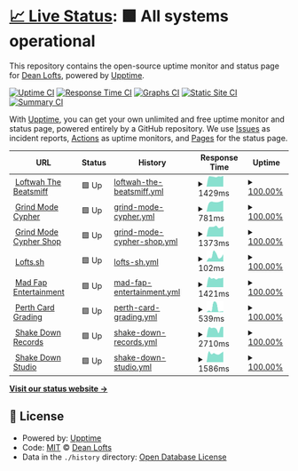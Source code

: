 # [📈 Live Status](https://loftwah.github.io/loftwah-upptime): <!--live status--> **🟩 All systems operational**

This repository contains the open-source uptime monitor and status page for [Dean Lofts](https://lofts.sh), powered by [Upptime](https://github.com/upptime/upptime).

[![Uptime CI](https://github.com/loftwah/loftwah-upptime/workflows/Uptime%20CI/badge.svg)](https://github.com/loftwah/loftwah-upptime/actions?query=workflow%3A%22Uptime+CI%22)
[![Response Time CI](https://github.com/loftwah/loftwah-upptime/workflows/Response%20Time%20CI/badge.svg)](https://github.com/loftwah/loftwah-upptime/actions?query=workflow%3A%22Response+Time+CI%22)
[![Graphs CI](https://github.com/loftwah/loftwah-upptime/workflows/Graphs%20CI/badge.svg)](https://github.com/loftwah/loftwah-upptime/actions?query=workflow%3A%22Graphs+CI%22)
[![Static Site CI](https://github.com/loftwah/loftwah-upptime/workflows/Static%20Site%20CI/badge.svg)](https://github.com/loftwah/loftwah-upptime/actions?query=workflow%3A%22Static+Site+CI%22)
[![Summary CI](https://github.com/loftwah/loftwah-upptime/workflows/Summary%20CI/badge.svg)](https://github.com/loftwah/loftwah-upptime/actions?query=workflow%3A%22Summary+CI%22)

With [Upptime](https://upptime.js.org), you can get your own unlimited and free uptime monitor and status page, powered entirely by a GitHub repository. We use [Issues](https://github.com/loftwah/loftwah-upptime/issues) as incident reports, [Actions](https://github.com/loftwah/loftwah-upptime/actions) as uptime monitors, and [Pages](https://loftwah.github.io/loftwah-upptime) for the status page.

<!--start: status pages-->
<!-- This summary is generated by Upptime (https://github.com/upptime/upptime) -->
<!-- Do not edit this manually, your changes will be overwritten -->
<!-- prettier-ignore -->
| URL | Status | History | Response Time | Uptime |
| --- | ------ | ------- | ------------- | ------ |
| <img alt="" src="https://icons.duckduckgo.com/ip3/beatsmiff.com.ico" height="13"> [Loftwah The Beatsmiff](https://beatsmiff.com) | 🟩 Up | [loftwah-the-beatsmiff.yml](https://github.com/loftwah/loftwah-upptime/commits/HEAD/history/loftwah-the-beatsmiff.yml) | <details><summary><img alt="Response time graph" src="./graphs/loftwah-the-beatsmiff/response-time-week.png" height="20"> 1429ms</summary><br><a href="https://uptime.lofts.sh/history/loftwah-the-beatsmiff"><img alt="Response time 3113" src="https://img.shields.io/endpoint?url=https%3A%2F%2Fraw.githubusercontent.com%2Floftwah%2Floftwah-upptime%2FHEAD%2Fapi%2Floftwah-the-beatsmiff%2Fresponse-time.json"></a><br><a href="https://uptime.lofts.sh/history/loftwah-the-beatsmiff"><img alt="24-hour response time 1539" src="https://img.shields.io/endpoint?url=https%3A%2F%2Fraw.githubusercontent.com%2Floftwah%2Floftwah-upptime%2FHEAD%2Fapi%2Floftwah-the-beatsmiff%2Fresponse-time-day.json"></a><br><a href="https://uptime.lofts.sh/history/loftwah-the-beatsmiff"><img alt="7-day response time 1429" src="https://img.shields.io/endpoint?url=https%3A%2F%2Fraw.githubusercontent.com%2Floftwah%2Floftwah-upptime%2FHEAD%2Fapi%2Floftwah-the-beatsmiff%2Fresponse-time-week.json"></a><br><a href="https://uptime.lofts.sh/history/loftwah-the-beatsmiff"><img alt="30-day response time 3295" src="https://img.shields.io/endpoint?url=https%3A%2F%2Fraw.githubusercontent.com%2Floftwah%2Floftwah-upptime%2FHEAD%2Fapi%2Floftwah-the-beatsmiff%2Fresponse-time-month.json"></a><br><a href="https://uptime.lofts.sh/history/loftwah-the-beatsmiff"><img alt="1-year response time 3113" src="https://img.shields.io/endpoint?url=https%3A%2F%2Fraw.githubusercontent.com%2Floftwah%2Floftwah-upptime%2FHEAD%2Fapi%2Floftwah-the-beatsmiff%2Fresponse-time-year.json"></a></details> | <details><summary><a href="https://uptime.lofts.sh/history/loftwah-the-beatsmiff">100.00%</a></summary><a href="https://uptime.lofts.sh/history/loftwah-the-beatsmiff"><img alt="All-time uptime 97.25%" src="https://img.shields.io/endpoint?url=https%3A%2F%2Fraw.githubusercontent.com%2Floftwah%2Floftwah-upptime%2FHEAD%2Fapi%2Floftwah-the-beatsmiff%2Fuptime.json"></a><br><a href="https://uptime.lofts.sh/history/loftwah-the-beatsmiff"><img alt="24-hour uptime 100.00%" src="https://img.shields.io/endpoint?url=https%3A%2F%2Fraw.githubusercontent.com%2Floftwah%2Floftwah-upptime%2FHEAD%2Fapi%2Floftwah-the-beatsmiff%2Fuptime-day.json"></a><br><a href="https://uptime.lofts.sh/history/loftwah-the-beatsmiff"><img alt="7-day uptime 100.00%" src="https://img.shields.io/endpoint?url=https%3A%2F%2Fraw.githubusercontent.com%2Floftwah%2Floftwah-upptime%2FHEAD%2Fapi%2Floftwah-the-beatsmiff%2Fuptime-week.json"></a><br><a href="https://uptime.lofts.sh/history/loftwah-the-beatsmiff"><img alt="30-day uptime 98.01%" src="https://img.shields.io/endpoint?url=https%3A%2F%2Fraw.githubusercontent.com%2Floftwah%2Floftwah-upptime%2FHEAD%2Fapi%2Floftwah-the-beatsmiff%2Fuptime-month.json"></a><br><a href="https://uptime.lofts.sh/history/loftwah-the-beatsmiff"><img alt="1-year uptime 97.25%" src="https://img.shields.io/endpoint?url=https%3A%2F%2Fraw.githubusercontent.com%2Floftwah%2Floftwah-upptime%2FHEAD%2Fapi%2Floftwah-the-beatsmiff%2Fuptime-year.json"></a></details>
| <img alt="" src="https://icons.duckduckgo.com/ip3/grindmodecypher.com.ico" height="13"> [Grind Mode Cypher](https://grindmodecypher.com) | 🟩 Up | [grind-mode-cypher.yml](https://github.com/loftwah/loftwah-upptime/commits/HEAD/history/grind-mode-cypher.yml) | <details><summary><img alt="Response time graph" src="./graphs/grind-mode-cypher/response-time-week.png" height="20"> 781ms</summary><br><a href="https://uptime.lofts.sh/history/grind-mode-cypher"><img alt="Response time 2956" src="https://img.shields.io/endpoint?url=https%3A%2F%2Fraw.githubusercontent.com%2Floftwah%2Floftwah-upptime%2FHEAD%2Fapi%2Fgrind-mode-cypher%2Fresponse-time.json"></a><br><a href="https://uptime.lofts.sh/history/grind-mode-cypher"><img alt="24-hour response time 894" src="https://img.shields.io/endpoint?url=https%3A%2F%2Fraw.githubusercontent.com%2Floftwah%2Floftwah-upptime%2FHEAD%2Fapi%2Fgrind-mode-cypher%2Fresponse-time-day.json"></a><br><a href="https://uptime.lofts.sh/history/grind-mode-cypher"><img alt="7-day response time 781" src="https://img.shields.io/endpoint?url=https%3A%2F%2Fraw.githubusercontent.com%2Floftwah%2Floftwah-upptime%2FHEAD%2Fapi%2Fgrind-mode-cypher%2Fresponse-time-week.json"></a><br><a href="https://uptime.lofts.sh/history/grind-mode-cypher"><img alt="30-day response time 2582" src="https://img.shields.io/endpoint?url=https%3A%2F%2Fraw.githubusercontent.com%2Floftwah%2Floftwah-upptime%2FHEAD%2Fapi%2Fgrind-mode-cypher%2Fresponse-time-month.json"></a><br><a href="https://uptime.lofts.sh/history/grind-mode-cypher"><img alt="1-year response time 2956" src="https://img.shields.io/endpoint?url=https%3A%2F%2Fraw.githubusercontent.com%2Floftwah%2Floftwah-upptime%2FHEAD%2Fapi%2Fgrind-mode-cypher%2Fresponse-time-year.json"></a></details> | <details><summary><a href="https://uptime.lofts.sh/history/grind-mode-cypher">100.00%</a></summary><a href="https://uptime.lofts.sh/history/grind-mode-cypher"><img alt="All-time uptime 48.71%" src="https://img.shields.io/endpoint?url=https%3A%2F%2Fraw.githubusercontent.com%2Floftwah%2Floftwah-upptime%2FHEAD%2Fapi%2Fgrind-mode-cypher%2Fuptime.json"></a><br><a href="https://uptime.lofts.sh/history/grind-mode-cypher"><img alt="24-hour uptime 100.00%" src="https://img.shields.io/endpoint?url=https%3A%2F%2Fraw.githubusercontent.com%2Floftwah%2Floftwah-upptime%2FHEAD%2Fapi%2Fgrind-mode-cypher%2Fuptime-day.json"></a><br><a href="https://uptime.lofts.sh/history/grind-mode-cypher"><img alt="7-day uptime 100.00%" src="https://img.shields.io/endpoint?url=https%3A%2F%2Fraw.githubusercontent.com%2Floftwah%2Floftwah-upptime%2FHEAD%2Fapi%2Fgrind-mode-cypher%2Fuptime-week.json"></a><br><a href="https://uptime.lofts.sh/history/grind-mode-cypher"><img alt="30-day uptime 47.46%" src="https://img.shields.io/endpoint?url=https%3A%2F%2Fraw.githubusercontent.com%2Floftwah%2Floftwah-upptime%2FHEAD%2Fapi%2Fgrind-mode-cypher%2Fuptime-month.json"></a><br><a href="https://uptime.lofts.sh/history/grind-mode-cypher"><img alt="1-year uptime 48.71%" src="https://img.shields.io/endpoint?url=https%3A%2F%2Fraw.githubusercontent.com%2Floftwah%2Floftwah-upptime%2FHEAD%2Fapi%2Fgrind-mode-cypher%2Fuptime-year.json"></a></details>
| <img alt="" src="https://icons.duckduckgo.com/ip3/shop.grindmodecypher.com.ico" height="13"> [Grind Mode Cypher Shop](https://shop.grindmodecypher.com) | 🟩 Up | [grind-mode-cypher-shop.yml](https://github.com/loftwah/loftwah-upptime/commits/HEAD/history/grind-mode-cypher-shop.yml) | <details><summary><img alt="Response time graph" src="./graphs/grind-mode-cypher-shop/response-time-week.png" height="20"> 1373ms</summary><br><a href="https://uptime.lofts.sh/history/grind-mode-cypher-shop"><img alt="Response time 3275" src="https://img.shields.io/endpoint?url=https%3A%2F%2Fraw.githubusercontent.com%2Floftwah%2Floftwah-upptime%2FHEAD%2Fapi%2Fgrind-mode-cypher-shop%2Fresponse-time.json"></a><br><a href="https://uptime.lofts.sh/history/grind-mode-cypher-shop"><img alt="24-hour response time 1456" src="https://img.shields.io/endpoint?url=https%3A%2F%2Fraw.githubusercontent.com%2Floftwah%2Floftwah-upptime%2FHEAD%2Fapi%2Fgrind-mode-cypher-shop%2Fresponse-time-day.json"></a><br><a href="https://uptime.lofts.sh/history/grind-mode-cypher-shop"><img alt="7-day response time 1373" src="https://img.shields.io/endpoint?url=https%3A%2F%2Fraw.githubusercontent.com%2Floftwah%2Floftwah-upptime%2FHEAD%2Fapi%2Fgrind-mode-cypher-shop%2Fresponse-time-week.json"></a><br><a href="https://uptime.lofts.sh/history/grind-mode-cypher-shop"><img alt="30-day response time 3510" src="https://img.shields.io/endpoint?url=https%3A%2F%2Fraw.githubusercontent.com%2Floftwah%2Floftwah-upptime%2FHEAD%2Fapi%2Fgrind-mode-cypher-shop%2Fresponse-time-month.json"></a><br><a href="https://uptime.lofts.sh/history/grind-mode-cypher-shop"><img alt="1-year response time 3275" src="https://img.shields.io/endpoint?url=https%3A%2F%2Fraw.githubusercontent.com%2Floftwah%2Floftwah-upptime%2FHEAD%2Fapi%2Fgrind-mode-cypher-shop%2Fresponse-time-year.json"></a></details> | <details><summary><a href="https://uptime.lofts.sh/history/grind-mode-cypher-shop">100.00%</a></summary><a href="https://uptime.lofts.sh/history/grind-mode-cypher-shop"><img alt="All-time uptime 97.98%" src="https://img.shields.io/endpoint?url=https%3A%2F%2Fraw.githubusercontent.com%2Floftwah%2Floftwah-upptime%2FHEAD%2Fapi%2Fgrind-mode-cypher-shop%2Fuptime.json"></a><br><a href="https://uptime.lofts.sh/history/grind-mode-cypher-shop"><img alt="24-hour uptime 100.00%" src="https://img.shields.io/endpoint?url=https%3A%2F%2Fraw.githubusercontent.com%2Floftwah%2Floftwah-upptime%2FHEAD%2Fapi%2Fgrind-mode-cypher-shop%2Fuptime-day.json"></a><br><a href="https://uptime.lofts.sh/history/grind-mode-cypher-shop"><img alt="7-day uptime 100.00%" src="https://img.shields.io/endpoint?url=https%3A%2F%2Fraw.githubusercontent.com%2Floftwah%2Floftwah-upptime%2FHEAD%2Fapi%2Fgrind-mode-cypher-shop%2Fuptime-week.json"></a><br><a href="https://uptime.lofts.sh/history/grind-mode-cypher-shop"><img alt="30-day uptime 98.76%" src="https://img.shields.io/endpoint?url=https%3A%2F%2Fraw.githubusercontent.com%2Floftwah%2Floftwah-upptime%2FHEAD%2Fapi%2Fgrind-mode-cypher-shop%2Fuptime-month.json"></a><br><a href="https://uptime.lofts.sh/history/grind-mode-cypher-shop"><img alt="1-year uptime 97.98%" src="https://img.shields.io/endpoint?url=https%3A%2F%2Fraw.githubusercontent.com%2Floftwah%2Floftwah-upptime%2FHEAD%2Fapi%2Fgrind-mode-cypher-shop%2Fuptime-year.json"></a></details>
| <img alt="" src="https://icons.duckduckgo.com/ip3/lofts.sh.ico" height="13"> [Lofts.sh](https://lofts.sh) | 🟩 Up | [lofts-sh.yml](https://github.com/loftwah/loftwah-upptime/commits/HEAD/history/lofts-sh.yml) | <details><summary><img alt="Response time graph" src="./graphs/lofts-sh/response-time-week.png" height="20"> 102ms</summary><br><a href="https://uptime.lofts.sh/history/lofts-sh"><img alt="Response time 154" src="https://img.shields.io/endpoint?url=https%3A%2F%2Fraw.githubusercontent.com%2Floftwah%2Floftwah-upptime%2FHEAD%2Fapi%2Flofts-sh%2Fresponse-time.json"></a><br><a href="https://uptime.lofts.sh/history/lofts-sh"><img alt="24-hour response time 128" src="https://img.shields.io/endpoint?url=https%3A%2F%2Fraw.githubusercontent.com%2Floftwah%2Floftwah-upptime%2FHEAD%2Fapi%2Flofts-sh%2Fresponse-time-day.json"></a><br><a href="https://uptime.lofts.sh/history/lofts-sh"><img alt="7-day response time 102" src="https://img.shields.io/endpoint?url=https%3A%2F%2Fraw.githubusercontent.com%2Floftwah%2Floftwah-upptime%2FHEAD%2Fapi%2Flofts-sh%2Fresponse-time-week.json"></a><br><a href="https://uptime.lofts.sh/history/lofts-sh"><img alt="30-day response time 149" src="https://img.shields.io/endpoint?url=https%3A%2F%2Fraw.githubusercontent.com%2Floftwah%2Floftwah-upptime%2FHEAD%2Fapi%2Flofts-sh%2Fresponse-time-month.json"></a><br><a href="https://uptime.lofts.sh/history/lofts-sh"><img alt="1-year response time 154" src="https://img.shields.io/endpoint?url=https%3A%2F%2Fraw.githubusercontent.com%2Floftwah%2Floftwah-upptime%2FHEAD%2Fapi%2Flofts-sh%2Fresponse-time-year.json"></a></details> | <details><summary><a href="https://uptime.lofts.sh/history/lofts-sh">100.00%</a></summary><a href="https://uptime.lofts.sh/history/lofts-sh"><img alt="All-time uptime 100.00%" src="https://img.shields.io/endpoint?url=https%3A%2F%2Fraw.githubusercontent.com%2Floftwah%2Floftwah-upptime%2FHEAD%2Fapi%2Flofts-sh%2Fuptime.json"></a><br><a href="https://uptime.lofts.sh/history/lofts-sh"><img alt="24-hour uptime 100.00%" src="https://img.shields.io/endpoint?url=https%3A%2F%2Fraw.githubusercontent.com%2Floftwah%2Floftwah-upptime%2FHEAD%2Fapi%2Flofts-sh%2Fuptime-day.json"></a><br><a href="https://uptime.lofts.sh/history/lofts-sh"><img alt="7-day uptime 100.00%" src="https://img.shields.io/endpoint?url=https%3A%2F%2Fraw.githubusercontent.com%2Floftwah%2Floftwah-upptime%2FHEAD%2Fapi%2Flofts-sh%2Fuptime-week.json"></a><br><a href="https://uptime.lofts.sh/history/lofts-sh"><img alt="30-day uptime 100.00%" src="https://img.shields.io/endpoint?url=https%3A%2F%2Fraw.githubusercontent.com%2Floftwah%2Floftwah-upptime%2FHEAD%2Fapi%2Flofts-sh%2Fuptime-month.json"></a><br><a href="https://uptime.lofts.sh/history/lofts-sh"><img alt="1-year uptime 100.00%" src="https://img.shields.io/endpoint?url=https%3A%2F%2Fraw.githubusercontent.com%2Floftwah%2Floftwah-upptime%2FHEAD%2Fapi%2Flofts-sh%2Fuptime-year.json"></a></details>
| <img alt="" src="https://icons.duckduckgo.com/ip3/madfapentertainment.com.ico" height="13"> [Mad Fap Entertainment](https://madfapentertainment.com) | 🟩 Up | [mad-fap-entertainment.yml](https://github.com/loftwah/loftwah-upptime/commits/HEAD/history/mad-fap-entertainment.yml) | <details><summary><img alt="Response time graph" src="./graphs/mad-fap-entertainment/response-time-week.png" height="20"> 1421ms</summary><br><a href="https://uptime.lofts.sh/history/mad-fap-entertainment"><img alt="Response time 2854" src="https://img.shields.io/endpoint?url=https%3A%2F%2Fraw.githubusercontent.com%2Floftwah%2Floftwah-upptime%2FHEAD%2Fapi%2Fmad-fap-entertainment%2Fresponse-time.json"></a><br><a href="https://uptime.lofts.sh/history/mad-fap-entertainment"><img alt="24-hour response time 1510" src="https://img.shields.io/endpoint?url=https%3A%2F%2Fraw.githubusercontent.com%2Floftwah%2Floftwah-upptime%2FHEAD%2Fapi%2Fmad-fap-entertainment%2Fresponse-time-day.json"></a><br><a href="https://uptime.lofts.sh/history/mad-fap-entertainment"><img alt="7-day response time 1421" src="https://img.shields.io/endpoint?url=https%3A%2F%2Fraw.githubusercontent.com%2Floftwah%2Floftwah-upptime%2FHEAD%2Fapi%2Fmad-fap-entertainment%2Fresponse-time-week.json"></a><br><a href="https://uptime.lofts.sh/history/mad-fap-entertainment"><img alt="30-day response time 2995" src="https://img.shields.io/endpoint?url=https%3A%2F%2Fraw.githubusercontent.com%2Floftwah%2Floftwah-upptime%2FHEAD%2Fapi%2Fmad-fap-entertainment%2Fresponse-time-month.json"></a><br><a href="https://uptime.lofts.sh/history/mad-fap-entertainment"><img alt="1-year response time 2854" src="https://img.shields.io/endpoint?url=https%3A%2F%2Fraw.githubusercontent.com%2Floftwah%2Floftwah-upptime%2FHEAD%2Fapi%2Fmad-fap-entertainment%2Fresponse-time-year.json"></a></details> | <details><summary><a href="https://uptime.lofts.sh/history/mad-fap-entertainment">100.00%</a></summary><a href="https://uptime.lofts.sh/history/mad-fap-entertainment"><img alt="All-time uptime 97.44%" src="https://img.shields.io/endpoint?url=https%3A%2F%2Fraw.githubusercontent.com%2Floftwah%2Floftwah-upptime%2FHEAD%2Fapi%2Fmad-fap-entertainment%2Fuptime.json"></a><br><a href="https://uptime.lofts.sh/history/mad-fap-entertainment"><img alt="24-hour uptime 100.00%" src="https://img.shields.io/endpoint?url=https%3A%2F%2Fraw.githubusercontent.com%2Floftwah%2Floftwah-upptime%2FHEAD%2Fapi%2Fmad-fap-entertainment%2Fuptime-day.json"></a><br><a href="https://uptime.lofts.sh/history/mad-fap-entertainment"><img alt="7-day uptime 100.00%" src="https://img.shields.io/endpoint?url=https%3A%2F%2Fraw.githubusercontent.com%2Floftwah%2Floftwah-upptime%2FHEAD%2Fapi%2Fmad-fap-entertainment%2Fuptime-week.json"></a><br><a href="https://uptime.lofts.sh/history/mad-fap-entertainment"><img alt="30-day uptime 98.22%" src="https://img.shields.io/endpoint?url=https%3A%2F%2Fraw.githubusercontent.com%2Floftwah%2Floftwah-upptime%2FHEAD%2Fapi%2Fmad-fap-entertainment%2Fuptime-month.json"></a><br><a href="https://uptime.lofts.sh/history/mad-fap-entertainment"><img alt="1-year uptime 97.44%" src="https://img.shields.io/endpoint?url=https%3A%2F%2Fraw.githubusercontent.com%2Floftwah%2Floftwah-upptime%2FHEAD%2Fapi%2Fmad-fap-entertainment%2Fuptime-year.json"></a></details>
| <img alt="" src="https://icons.duckduckgo.com/ip3/perthcardgrading.com.au.ico" height="13"> [Perth Card Grading](https://perthcardgrading.com.au) | 🟩 Up | [perth-card-grading.yml](https://github.com/loftwah/loftwah-upptime/commits/HEAD/history/perth-card-grading.yml) | <details><summary><img alt="Response time graph" src="./graphs/perth-card-grading/response-time-week.png" height="20"> 539ms</summary><br><a href="https://uptime.lofts.sh/history/perth-card-grading"><img alt="Response time 205" src="https://img.shields.io/endpoint?url=https%3A%2F%2Fraw.githubusercontent.com%2Floftwah%2Floftwah-upptime%2FHEAD%2Fapi%2Fperth-card-grading%2Fresponse-time.json"></a><br><a href="https://uptime.lofts.sh/history/perth-card-grading"><img alt="24-hour response time 138" src="https://img.shields.io/endpoint?url=https%3A%2F%2Fraw.githubusercontent.com%2Floftwah%2Floftwah-upptime%2FHEAD%2Fapi%2Fperth-card-grading%2Fresponse-time-day.json"></a><br><a href="https://uptime.lofts.sh/history/perth-card-grading"><img alt="7-day response time 539" src="https://img.shields.io/endpoint?url=https%3A%2F%2Fraw.githubusercontent.com%2Floftwah%2Floftwah-upptime%2FHEAD%2Fapi%2Fperth-card-grading%2Fresponse-time-week.json"></a><br><a href="https://uptime.lofts.sh/history/perth-card-grading"><img alt="30-day response time 218" src="https://img.shields.io/endpoint?url=https%3A%2F%2Fraw.githubusercontent.com%2Floftwah%2Floftwah-upptime%2FHEAD%2Fapi%2Fperth-card-grading%2Fresponse-time-month.json"></a><br><a href="https://uptime.lofts.sh/history/perth-card-grading"><img alt="1-year response time 205" src="https://img.shields.io/endpoint?url=https%3A%2F%2Fraw.githubusercontent.com%2Floftwah%2Floftwah-upptime%2FHEAD%2Fapi%2Fperth-card-grading%2Fresponse-time-year.json"></a></details> | <details><summary><a href="https://uptime.lofts.sh/history/perth-card-grading">100.00%</a></summary><a href="https://uptime.lofts.sh/history/perth-card-grading"><img alt="All-time uptime 100.00%" src="https://img.shields.io/endpoint?url=https%3A%2F%2Fraw.githubusercontent.com%2Floftwah%2Floftwah-upptime%2FHEAD%2Fapi%2Fperth-card-grading%2Fuptime.json"></a><br><a href="https://uptime.lofts.sh/history/perth-card-grading"><img alt="24-hour uptime 100.00%" src="https://img.shields.io/endpoint?url=https%3A%2F%2Fraw.githubusercontent.com%2Floftwah%2Floftwah-upptime%2FHEAD%2Fapi%2Fperth-card-grading%2Fuptime-day.json"></a><br><a href="https://uptime.lofts.sh/history/perth-card-grading"><img alt="7-day uptime 100.00%" src="https://img.shields.io/endpoint?url=https%3A%2F%2Fraw.githubusercontent.com%2Floftwah%2Floftwah-upptime%2FHEAD%2Fapi%2Fperth-card-grading%2Fuptime-week.json"></a><br><a href="https://uptime.lofts.sh/history/perth-card-grading"><img alt="30-day uptime 100.00%" src="https://img.shields.io/endpoint?url=https%3A%2F%2Fraw.githubusercontent.com%2Floftwah%2Floftwah-upptime%2FHEAD%2Fapi%2Fperth-card-grading%2Fuptime-month.json"></a><br><a href="https://uptime.lofts.sh/history/perth-card-grading"><img alt="1-year uptime 100.00%" src="https://img.shields.io/endpoint?url=https%3A%2F%2Fraw.githubusercontent.com%2Floftwah%2Floftwah-upptime%2FHEAD%2Fapi%2Fperth-card-grading%2Fuptime-year.json"></a></details>
| <img alt="" src="https://icons.duckduckgo.com/ip3/shakedownrecords.com.au.ico" height="13"> [Shake Down Records](https://shakedownrecords.com.au) | 🟩 Up | [shake-down-records.yml](https://github.com/loftwah/loftwah-upptime/commits/HEAD/history/shake-down-records.yml) | <details><summary><img alt="Response time graph" src="./graphs/shake-down-records/response-time-week.png" height="20"> 2710ms</summary><br><a href="https://uptime.lofts.sh/history/shake-down-records"><img alt="Response time 4513" src="https://img.shields.io/endpoint?url=https%3A%2F%2Fraw.githubusercontent.com%2Floftwah%2Floftwah-upptime%2FHEAD%2Fapi%2Fshake-down-records%2Fresponse-time.json"></a><br><a href="https://uptime.lofts.sh/history/shake-down-records"><img alt="24-hour response time 3209" src="https://img.shields.io/endpoint?url=https%3A%2F%2Fraw.githubusercontent.com%2Floftwah%2Floftwah-upptime%2FHEAD%2Fapi%2Fshake-down-records%2Fresponse-time-day.json"></a><br><a href="https://uptime.lofts.sh/history/shake-down-records"><img alt="7-day response time 2710" src="https://img.shields.io/endpoint?url=https%3A%2F%2Fraw.githubusercontent.com%2Floftwah%2Floftwah-upptime%2FHEAD%2Fapi%2Fshake-down-records%2Fresponse-time-week.json"></a><br><a href="https://uptime.lofts.sh/history/shake-down-records"><img alt="30-day response time 3904" src="https://img.shields.io/endpoint?url=https%3A%2F%2Fraw.githubusercontent.com%2Floftwah%2Floftwah-upptime%2FHEAD%2Fapi%2Fshake-down-records%2Fresponse-time-month.json"></a><br><a href="https://uptime.lofts.sh/history/shake-down-records"><img alt="1-year response time 4513" src="https://img.shields.io/endpoint?url=https%3A%2F%2Fraw.githubusercontent.com%2Floftwah%2Floftwah-upptime%2FHEAD%2Fapi%2Fshake-down-records%2Fresponse-time-year.json"></a></details> | <details><summary><a href="https://uptime.lofts.sh/history/shake-down-records">100.00%</a></summary><a href="https://uptime.lofts.sh/history/shake-down-records"><img alt="All-time uptime 97.39%" src="https://img.shields.io/endpoint?url=https%3A%2F%2Fraw.githubusercontent.com%2Floftwah%2Floftwah-upptime%2FHEAD%2Fapi%2Fshake-down-records%2Fuptime.json"></a><br><a href="https://uptime.lofts.sh/history/shake-down-records"><img alt="24-hour uptime 100.00%" src="https://img.shields.io/endpoint?url=https%3A%2F%2Fraw.githubusercontent.com%2Floftwah%2Floftwah-upptime%2FHEAD%2Fapi%2Fshake-down-records%2Fuptime-day.json"></a><br><a href="https://uptime.lofts.sh/history/shake-down-records"><img alt="7-day uptime 100.00%" src="https://img.shields.io/endpoint?url=https%3A%2F%2Fraw.githubusercontent.com%2Floftwah%2Floftwah-upptime%2FHEAD%2Fapi%2Fshake-down-records%2Fuptime-week.json"></a><br><a href="https://uptime.lofts.sh/history/shake-down-records"><img alt="30-day uptime 98.04%" src="https://img.shields.io/endpoint?url=https%3A%2F%2Fraw.githubusercontent.com%2Floftwah%2Floftwah-upptime%2FHEAD%2Fapi%2Fshake-down-records%2Fuptime-month.json"></a><br><a href="https://uptime.lofts.sh/history/shake-down-records"><img alt="1-year uptime 97.39%" src="https://img.shields.io/endpoint?url=https%3A%2F%2Fraw.githubusercontent.com%2Floftwah%2Floftwah-upptime%2FHEAD%2Fapi%2Fshake-down-records%2Fuptime-year.json"></a></details>
| <img alt="" src="https://icons.duckduckgo.com/ip3/shakedownstudio.com.au.ico" height="13"> [Shake Down Studio](https://shakedownstudio.com.au) | 🟩 Up | [shake-down-studio.yml](https://github.com/loftwah/loftwah-upptime/commits/HEAD/history/shake-down-studio.yml) | <details><summary><img alt="Response time graph" src="./graphs/shake-down-studio/response-time-week.png" height="20"> 1586ms</summary><br><a href="https://uptime.lofts.sh/history/shake-down-studio"><img alt="Response time 3268" src="https://img.shields.io/endpoint?url=https%3A%2F%2Fraw.githubusercontent.com%2Floftwah%2Floftwah-upptime%2FHEAD%2Fapi%2Fshake-down-studio%2Fresponse-time.json"></a><br><a href="https://uptime.lofts.sh/history/shake-down-studio"><img alt="24-hour response time 1872" src="https://img.shields.io/endpoint?url=https%3A%2F%2Fraw.githubusercontent.com%2Floftwah%2Floftwah-upptime%2FHEAD%2Fapi%2Fshake-down-studio%2Fresponse-time-day.json"></a><br><a href="https://uptime.lofts.sh/history/shake-down-studio"><img alt="7-day response time 1586" src="https://img.shields.io/endpoint?url=https%3A%2F%2Fraw.githubusercontent.com%2Floftwah%2Floftwah-upptime%2FHEAD%2Fapi%2Fshake-down-studio%2Fresponse-time-week.json"></a><br><a href="https://uptime.lofts.sh/history/shake-down-studio"><img alt="30-day response time 3522" src="https://img.shields.io/endpoint?url=https%3A%2F%2Fraw.githubusercontent.com%2Floftwah%2Floftwah-upptime%2FHEAD%2Fapi%2Fshake-down-studio%2Fresponse-time-month.json"></a><br><a href="https://uptime.lofts.sh/history/shake-down-studio"><img alt="1-year response time 3268" src="https://img.shields.io/endpoint?url=https%3A%2F%2Fraw.githubusercontent.com%2Floftwah%2Floftwah-upptime%2FHEAD%2Fapi%2Fshake-down-studio%2Fresponse-time-year.json"></a></details> | <details><summary><a href="https://uptime.lofts.sh/history/shake-down-studio">100.00%</a></summary><a href="https://uptime.lofts.sh/history/shake-down-studio"><img alt="All-time uptime 97.83%" src="https://img.shields.io/endpoint?url=https%3A%2F%2Fraw.githubusercontent.com%2Floftwah%2Floftwah-upptime%2FHEAD%2Fapi%2Fshake-down-studio%2Fuptime.json"></a><br><a href="https://uptime.lofts.sh/history/shake-down-studio"><img alt="24-hour uptime 100.00%" src="https://img.shields.io/endpoint?url=https%3A%2F%2Fraw.githubusercontent.com%2Floftwah%2Floftwah-upptime%2FHEAD%2Fapi%2Fshake-down-studio%2Fuptime-day.json"></a><br><a href="https://uptime.lofts.sh/history/shake-down-studio"><img alt="7-day uptime 100.00%" src="https://img.shields.io/endpoint?url=https%3A%2F%2Fraw.githubusercontent.com%2Floftwah%2Floftwah-upptime%2FHEAD%2Fapi%2Fshake-down-studio%2Fuptime-week.json"></a><br><a href="https://uptime.lofts.sh/history/shake-down-studio"><img alt="30-day uptime 98.62%" src="https://img.shields.io/endpoint?url=https%3A%2F%2Fraw.githubusercontent.com%2Floftwah%2Floftwah-upptime%2FHEAD%2Fapi%2Fshake-down-studio%2Fuptime-month.json"></a><br><a href="https://uptime.lofts.sh/history/shake-down-studio"><img alt="1-year uptime 97.83%" src="https://img.shields.io/endpoint?url=https%3A%2F%2Fraw.githubusercontent.com%2Floftwah%2Floftwah-upptime%2FHEAD%2Fapi%2Fshake-down-studio%2Fuptime-year.json"></a></details>

<!--end: status pages-->

[**Visit our status website →**](https://loftwah.github.io/loftwah-upptime)

## 📄 License

- Powered by: [Upptime](https://github.com/upptime/upptime)
- Code: [MIT](./LICENSE) © [Dean Lofts](https://lofts.sh)
- Data in the `./history` directory: [Open Database License](https://opendatacommons.org/licenses/odbl/1-0/)
